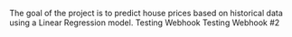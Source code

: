 The goal of the project is to predict house prices based on historical data using a Linear Regression model. 
T e s t i n g   W e b h o o k  
 T e s t i n g   W e b h o o k   # 2  
 